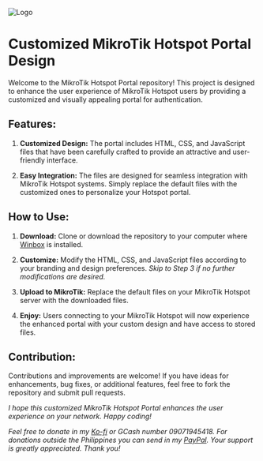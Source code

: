 ![Logo](logo.webp)
# Customized MikroTik Hotspot Portal Design
Welcome to the MikroTik Hotspot Portal repository! This project is designed to enhance the user experience of MikroTik Hotspot users by providing a customized and visually appealing portal for authentication. 

## Features:
1. **Customized Design:** The portal includes HTML, CSS, and JavaScript files that have been carefully crafted to provide an attractive and user-friendly interface.

2. **Easy Integration:** The files are designed for seamless integration with MikroTik Hotspot systems. Simply replace the default files with the customized ones to personalize your Hotspot portal.

## How to Use:
1. **Download:** Clone or download the repository to your computer where [Winbox](https://mikrotik.com/download) is installed.

2. **Customize:** Modify the HTML, CSS, and JavaScript files according to your branding and design preferences. *Skip to Step 3 if no further modifications are desired.*

3. **Upload to MikroTik:** Replace the default files on your MikroTik Hotspot server with the downloaded files.
   
4. **Enjoy:** Users connecting to your MikroTik Hotspot will now experience the enhanced portal with your custom design and have access to stored files.

## Contribution:
Contributions and improvements are welcome! If you have ideas for enhancements, bug fixes, or additional features, feel free to fork the repository and submit pull requests.

*I hope this customized MikroTik Hotspot Portal enhances the user experience on your network. Happy coding!*

*Feel free to donate in my [Ko-fi](https://ko-fi.com/domxii) or GCash number 09071945418. For donations outside the Philippines you can send in my [PayPal](https://www.paypal.com/paypalme/Domoxi). Your support is greatly appreciated. Thank you!*
